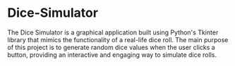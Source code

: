 # Dice-Simulator
The Dice Simulator is a graphical application built using Python's Tkinter library that mimics the functionality of a real-life dice roll. The main purpose of this project is to generate random dice values when the user clicks a button, providing an interactive and engaging way to simulate dice rolls.

